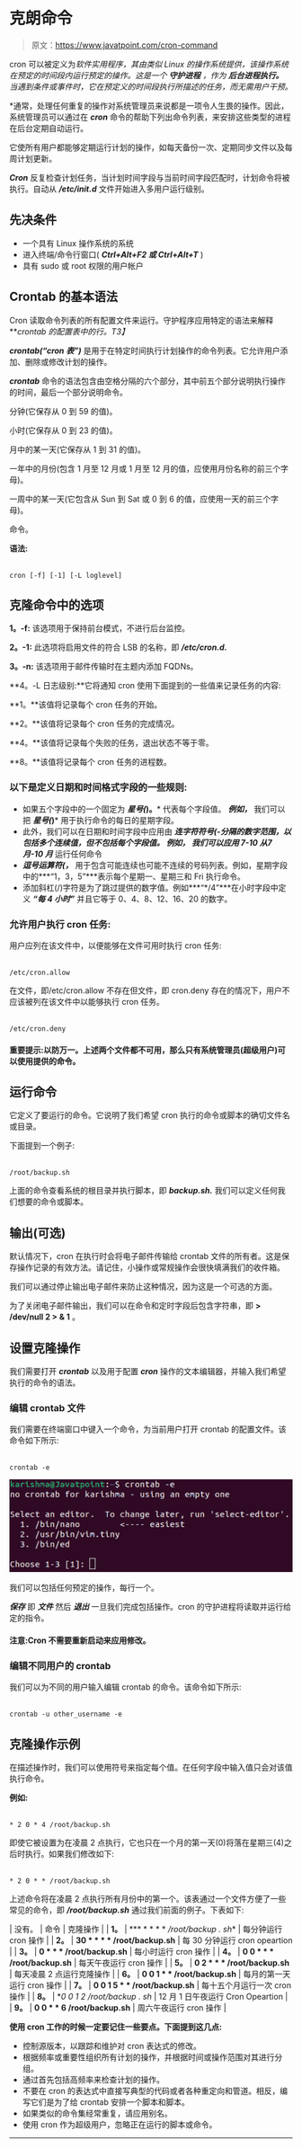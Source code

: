 # 克朗命令

> 原文：<https://www.javatpoint.com/cron-command>

cron 可以被定义为*软件实用程序，其由类似 Linux 的操作系统提供，该操作系统在预定的时间段内运行预定的操作。这是一个 ***守护进程*** ，作为 ***后台进程执行。*** 当遇到条件或事件时，它在预定义的时间段执行所描述的任务，而无需用户干预。*

 *通常，处理任何重复的操作对系统管理员来说都是一项令人生畏的操作。因此，系统管理员可以通过在 ***cron*** 命令的帮助下列出命令列表，来安排这些类型的进程在后台定期自动运行。

它使所有用户都能够定期运行计划的操作，如每天备份一次、定期同步文件以及每周计划更新。

***Cron*** 反复检查计划任务，当计划时间字段与当前时间字段匹配时，计划命令将被执行。自动从 ***/etc/init.d*** 文件开始进入多用户运行级别。

## 先决条件

*   一个具有 Linux 操作系统的系统
*   进入终端/命令行窗口( ***Ctrl+Alt+F2 或 Ctrl+Alt+T*** )
*   具有 sudo 或 root 权限的用户帐户

## Crontab 的基本语法

Cron 读取命令列表的所有配置文件来运行。守护程序应用特定的语法来解释 ***crontab 的配置表中的行。*T3】**

***crontab(“cron 表”)*** 是用于在特定时间执行计划操作的命令列表。它允许用户添加、删除或修改计划的操作。

***crontab*** 命令的语法包含由空格分隔的六个部分，其中前五个部分说明执行操作的时间，最后一个部分说明命令。

分钟(它保存从 0 到 59 的值)。

小时(它保存从 0 到 23 的值)。

月中的某一天(它保存从 1 到 31 的值)。

一年中的月份(包含 1 月至 12 月或 1 月至 12 月的值，应使用月份名称的前三个字母)。

一周中的某一天(它包含从 Sun 到 Sat 或 0 到 6 的值，应使用一天的前三个字母)。

命令。

**语法:**

```

cron [-f] [-1] [-L loglevel]

```

## 克隆命令中的选项

**1。-f:** 该选项用于保持前台模式，不进行后台监控。

**2。-1:** 此选项将启用文件的符合 LSB 的名称，即 ***/etc/cron.d.***

**3。-n:** 该选项用于邮件传输时在主题内添加 FQDNs。

**4。-L 日志级别:**它将通知 cron 使用下面提到的一些值来记录任务的内容:

**1。**该值将记录每个 cron 任务的开始。

**2。**该值将记录每个 cron 任务的完成情况。

**4。**该值将记录每个失败的任务，退出状态不等于零。

**8。**该值将记录每个 cron 任务的进程数。

### 以下是定义日期和时间格式字段的一些规则:

*   如果五个字段中的一个固定为 ***星号(*)。*** 代表每个字段值。 ***例如，*** 我们可以把 ***星号(*)*** 用于执行命令的每日的星期字段。
*   此外，我们可以在日期和时间字段中应用由 ***连字符符号(-***分隔的数字范围，以包括多个连续值，但不包括每个字段值。 ***例如，*** 我们可以应用 7-10 从***7 月-10 月*** 运行任何命令
*   ***逗号运算符(，*** 用于包含可能连续也可能不连续的号码列表。例如，星期字段中的***“1，3，5”***表示每个星期一、星期三和 Fri 执行命令。
*   添加斜杠(/)字符是为了跳过提供的数字值。例如***“*/4”***在小时字段中定义 ***“每 4 小时”*** 并且它等于 0、4、8、12、16、20 的数字。

### 允许用户执行 cron 任务:

用户应列在该文件中，以便能够在文件可用时执行 cron 任务:

```

/etc/cron.allow

```

在文件，即/etc/cron.allow 不存在但文件，即 cron.deny 存在的情况下，用户不应该被列在该文件中以能够执行 cron 任务。

```

/etc/cron.deny

```

#### 重要提示:以防万一。上述两个文件都不可用，那么只有系统管理员(超级用户)可以使用提供的命令。

## 运行命令

它定义了要运行的命令。它说明了我们希望 cron 执行的命令或脚本的确切文件名或目录。

下面提到一个例子:

```

/root/backup.sh

```

上面的命令查看系统的根目录并执行脚本，即 ***backup.sh.*** 我们可以定义任何我们想要的命令或脚本。

## 输出(可选)

默认情况下，cron 在执行时会将电子邮件传输给 crontab 文件的所有者。这是保存操作记录的有效方法。请记住，小操作或常规操作会很快填满我们的收件箱。

我们可以通过停止输出电子邮件来防止这种情况，因为这是一个可选的方面。

为了关闭电子邮件输出，我们可以在命令和定时字段后包含字符串，即 **> /dev/null 2 > & 1** 。

## 设置克隆操作

我们需要打开 ***crontab*** 以及用于配置 ***cron*** 操作的文本编辑器，并输入我们希望执行的命令的语法。

### 编辑 crontab 文件

我们需要在终端窗口中键入一个命令，为当前用户打开 crontab 的配置文件。该命令如下所示:

```

crontab -e

```

![Cron Command](img/d695ee21da4e4336be3a3a4390c1a455.png)

我们可以包括任何预定的操作，每行一个。

***保存*** 即 ***文件*** 然后 ***退出*** 一旦我们完成包括操作。cron 的守护进程将读取并运行给定的指令。

#### 注意:Cron 不需要重新启动来应用修改。

### 编辑不同用户的 crontab

我们可以为不同的用户输入编辑 crontab 的命令。该命令如下所示:

```

crontab -u other_username -e

```

## 克隆操作示例

在描述操作时，我们可以使用符号来指定每个值。在任何字段中输入值只会对该值执行命令。

**例如:**

```

* 2 0 * 4 /root/backup.sh

```

即使它被设置为在凌晨 2 点执行，它也只在一个月的第一天(0)将落在星期三(4)之后时执行。如果我们修改如下:

```

* 2 0 * * /root/backup.sh

```

上述命令将在凌晨 2 点执行所有月份中的第一个。该表通过一个文件方便了一些常见的命令，即 ***/root/backup.sh*** 通过我们前面的例子。下表如下:

| 没有。 | 命令 | 克隆操作 |
| **1。** | *** * * * * */root/backup . sh** | 每分钟运行 cron 操作 |
| **2。** | **30 * * * * /root/backup.sh** | 每 30 分钟运行 cron opeartion |
| **3。** | **0 * * * /root/backup.sh** | 每小时运行 cron 操作 |
| **4。** | **0 0 * * * /root/backup.sh** | 每天午夜运行 cron 操作 |
| **5。** | **0 2 * * * /root/backup.sh** | 每天凌晨 2 点运行克隆操作 |
| **6。** | **0 0 1 * * /root/backup.sh** | 每月的第一天运行 cron 操作 |
| **7。** | **0 0 1 5 * * /root/backup.sh** | 每十五个月运行一次 cron 操作 |
| **8。** | **0 0 1 2 */root/backup . sh** | 12 月 1 日午夜运行 Cron Opeartion |
| **9。** | **0 0 * * 6 /root/backup.sh** | 周六午夜运行 cron 操作 |

**使用 cron 工作的时候一定要记住一些要点。下面提到这几点:**

*   控制源版本，以跟踪和维护对 cron 表达式的修改。
*   根据频率或重要性组织所有计划的操作，并根据时间或操作范围对其进行分组。
*   通过首先包括高频率来检查计划的操作。
*   不要在 cron 的表达式中直接写典型的代码或者各种重定向和管道。相反，编写它们是为了给 crontab 安排一个脚本和脚本。
*   如果类似的命令集经常重复，请应用别名。
*   使用 cron 作为超级用户，忽略正在运行的脚本或命令。

* * **